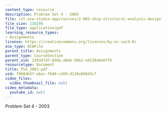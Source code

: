 ```yaml
---
content_type: resource
description: Problem Set 4 - 2003
file: /ol-ocw-studio-app/courses/2-082-ship-structural-analysis-design-13-122-spring-2003/f968db57a6acf840c169d120a60843c7_PS4_2003.pdf
file_size: 116295
file_type: application/pdf
learning_resource_types:
- Assignments
license: https://creativecommons.org/licenses/by-nc-sa/4.0/
ocw_type: OCWFile
parent_title: Assignments
parent_type: CourseSection
parent_uid: 339347d7-6dda-a6eb-56b2-e6130a6e6f7b
resourcetype: Document
title: PS4_2003.pdf
uid: f968db57-a6ac-f840-c169-d120a60843c7
video_files:
  video_thumbnail_file: null
video_metadata:
  youtube_id: null
---
```

Problem Set 4 - 2003